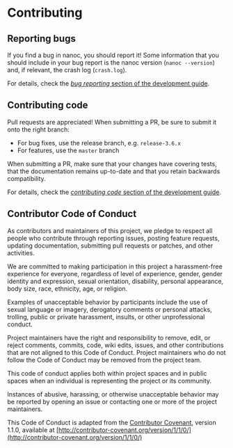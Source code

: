 Contributing
============

Reporting bugs
--------------

If you find a bug in nanoc, you should report it! Some information that you should include in your bug report is the nanoc version (`nanoc --version`) and, if relevant, the crash log (`crash.log`).

For details, check the [*bug reporting* section of the development guide](http://nanoc.ws/development/#reporting-bugs).

Contributing code
-----------------

Pull requests are appreciated! When submitting a PR, be sure to submit it onto the right branch:

* For bug fixes, use the release branch, e.g. `release-3.6.x`
* For features, use the `master` branch

When submitting a PR, make sure that your changes have covering tests, that the documentation remains up-to-date and that you retain backwards compatibility.

For details, check the [*contributing code* section of the development guide](http://nanoc.ws/development/#contributing-code).

Contributor Code of Conduct
---------------------------

As contributors and maintainers of this project, we pledge to respect all people who contribute through reporting issues, posting feature requests, updating documentation, submitting pull requests or patches, and other activities.

We are committed to making participation in this project a harassment-free experience for everyone, regardless of level of experience, gender, gender identity and expression, sexual orientation, disability, personal appearance, body size, race, ethnicity, age, or religion.

Examples of unacceptable behavior by participants include the use of sexual language or imagery, derogatory comments or personal attacks, trolling, public or private harassment, insults, or other unprofessional conduct.

Project maintainers have the right and responsibility to remove, edit, or reject comments, commits, code, wiki edits, issues, and other contributions that are not aligned to this Code of Conduct. Project maintainers who do not follow the Code of Conduct may be removed from the project team.

This code of conduct applies both within project spaces and in public spaces when an individual is representing the project or its community.

Instances of abusive, harassing, or otherwise unacceptable behavior may be reported by opening an issue or contacting one or more of the project maintainers.

This Code of Conduct is adapted from the [Contributor Covenant](http://contributor-covenant.org), version 1.1.0, available at [http://contributor-covenant.org/version/1/1/0/](http://contributor-covenant.org/version/1/1/0/)
